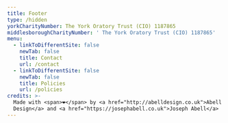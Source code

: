 ```yaml
---
title: Footer
type: /hidden
yorkCharityNumber: The York Oratory Trust (CIO) 1187865
middlesboroughCharityNumber: ' The York Oratory Trust (CIO) 1187865'
menu:
  - linkToDifferentSite: false
    newTab: false
    title: Contact
    url: /contact
  - linkToDifferentSite: false
    newTab: false
    title: Policies
    url: /policies
credits: >-
  Made with <span>❤</span> by <a href="http://abelldesign.co.uk">Abell
  Design</a> and <a href="https://josephabell.co.uk">Joseph Abell</a>
---
```

